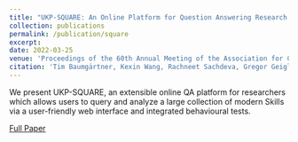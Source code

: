 ```yaml
---
title: "UKP-SQUARE: An Online Platform for Question Answering Research."
collection: publications
permalink: /publication/square
excerpt: 
date: 2022-03-25
venue: 'Proceedings of the 60th Annual Meeting of the Association for Computational Linguistics: System Demonstrations'
citation: 'Tim Baumgärtner, Kexin Wang, Rachneet Sachdeva, Gregor Geigle, Max Eichler, Clifton Poth, Hannah Sterz, Haritz Puerto, Leonardo F. R. Ribeiro, Jonas Pfeiffer, Nils Reimers, Gözde Şahin, and Iryna Gurevych. 2022. &quot;UKP-SQUARE: An Online Platform for Question Answering Research.&quot;  <i>In Proceedings of the 60th Annual Meeting of the Association for Computational Linguistics: System Demonstrations</i>, pages 9–22, Dublin, Ireland. Association for Computational Linguistics.'
---
```

We present UKP-SQUARE, an extensible online QA platform for researchers which allows users to query and analyze a large collection of modern Skills via a user-friendly web interface and integrated behavioural tests.

[Full Paper](https://aclanthology.org/2022.acl-demo.2.pdf)
